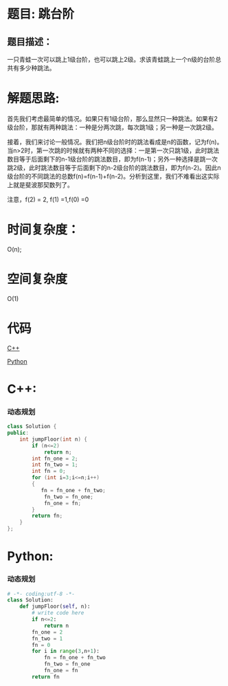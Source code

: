 # 题目: 跳台阶

## 题目描述：
一只青蛙一次可以跳上1级台阶，也可以跳上2级。求该青蛙跳上一个n级的台阶总共有多少种跳法。
  
# 解题思路:
  首先我们考虑最简单的情况。如果只有1级台阶，那么显然只一种跳法。如果有2级台阶，那就有两种跳法：一种是分两次跳，每次跳1级；另一种是一次跳2级。

接着，我们来讨论一般情况。我们把n级台阶时的跳法看成是n的函数，记为f(n)。当n>2时，第一次跳的时候就有两种不同的选择：一是第一次只跳1级，此时跳法数目等于后面剩下的n-1级台阶的跳法数目，即为f(n-1)；另外一种选择是跳一次跳2级，此时跳法数目等于后面剩下的n-2级台阶的跳法数目，即为f(n-2)。因此n级台阶的不同跳法的总数f(n)=f(n-1)+f(n-2)。分析到这里，我们不难看出这实际上就是斐波那契数列了。

注意，f(2) = 2, f(1) =1,f(0) =0
# 时间复杂度：
 O(n);
# 空间复杂度
  O(1)
  
# 代码

[C++](./JumpFloor.cpp)

[Python](./JumpFloor.py)

# C++: 
###  动态规划
```c++
class Solution {
public:
    int jumpFloor(int n) {
        if (n<=2)
            return n;
        int fn_one = 2;
        int fn_two = 1;
        int fn = 0;
        for (int i=3;i<=n;i++)
        {
           fn = fn_one + fn_two;
            fn_two = fn_one;
            fn_one = fn;
        }
        return fn;
    }
};
```
# Python:
### 动态规划
```python
# -*- coding:utf-8 -*-
class Solution:
    def jumpFloor(self, n):
        # write code here
        if n<=2:
            return n
        fn_one = 2
        fn_two = 1
        fn = 0
        for i in range(3,n+1):
            fn = fn_one + fn_two
            fn_two = fn_one
            fn_one = fn
        return fn
```

